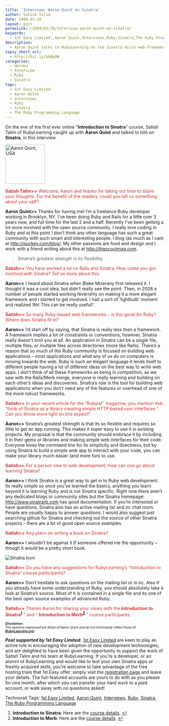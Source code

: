 ```yaml
---
title: 'Interview: Aaron Quint on Sinatra'
author: Satish Talim
date: 2009-03-20
layout: post
permalink: /2009/03/20/interview-aaron-quint-on-sinatra/
keywords:
  - 1st Easy Limited,,Aaron Quint,Interviews,Ruby,Sinatra,The Ruby Programming Language
description:
  - Aaron Quint talks to RubyLearning on the Sinatra micro web-framework.
topsy_short_url:
  - http://bit.ly/bkBp9W
categories:
  - Heroku
  - Interview
  - Ruby
  - Sinatra
tags:
  - 1st Easy Limited
  - Aaron Quint
  - interviews
  - Ruby
  - Sinatra
  - The Ruby Programming Language
---
```

<div>
  <p class="alert">
    On the eve of the first ever online &#8220;<strong>Introduction to Sinatra</strong>&#8221; course, Satish Talim of RubyLearning caught up with <strong>Aaron Quint</strong> and talked to him on <strong>Sinatra</strong>, in this interview.
  </p>
  
  <p>
    <img class="alignright" src="http://rubylearning.com/images/AaronQuint.jpg" alt="Aaron Quint, USA" title="Aaron Quint, USA" width="125" height="125" />
  </p>
  
  <p>
    <span style="color:#CC3333;"><strong>Satish Talim>></strong> Welcome, Aaron and thanks for taking out time to share your thoughts. For the benefit of the readers, could you tell us something about your self?</span>
  </p>
  
  <p>
    <strong>Aaron Quint>></strong> Thanks for having me! I&#8217;m a freelance Ruby developer working in Brooklyn, NY. I&#8217;ve been doing Ruby and Rails for a little over 3 years now, and full time for the last 2 and a half. Recently I&#8217;ve been getting a lot more involved with the open source community. I really love coding in Ruby and at this point I don&#8217;t think any other language has such a great community with such smart and interesting people. I blog (as much as I can) at <a href="http://www.quirkey.com/blog/">http://quirkey.com/blog/</a>. My other passions are food and design and I work with a friend writing about this at <a href="http://thescoutmag.com/">http://thescoutmag.com</a>.
  </p>
  
  <blockquote class="right">
    <p>
      Sinatra&#8217;s greatest strength is its flexibility
    </p>
  </blockquote>
  
  <p>
    <span style="color:#CC3333;"><strong>Satish>></strong> You have worked a lot on Rails and Sinatra. How come you got involved with Sinatra? Tell us more about this.</span>
  </p>
  
  <p>
    <strong>Aaron>></strong> I heard about Sinatra when Blake Mizerany first released it. I thought it was a cool idea, but didn&#8217;t really see the point. Then, in 2008 a number of people started working feverishly on making it a more elegant framework and I started to get involved. I had a sort of &#8216;lightbulb&#8217; moment and realized &#8216;Ah! This can be really useful!&#8217;.
  </p>
  
  <p>
    <span style="color:#CC3333;"><strong>Satish>></strong> So many Ruby-based web frameworks &#8211; is this good for Ruby? Where does Sinatra fit in?</span>
  </p>
  
  <p>
    <strong>Aaron>></strong> I&#8217;d start off by saying, that Sinatra is really less then a framework. A framework implies a lot of constraints or conventions, however, Sinatra really doesn&#8217;t limit you at all. An application in Sinatra can be a single file, multiple files, or multiple files across directories (more like Rails). There&#8217;s a reason that so much of the Ruby community is focused on building web applications &#8211; most applications and what any of us do on computers is moving towards the web. Ruby is such an elegant language it lends itself to different people having a lot of different ideas on the best way to write web apps. I don&#8217;t think of all these frameworks as being in competition, as we saw with the Rails/Merb merge, everyone is really learning and building on each other&#8217;s ideas and discoveries. Sinatra&#8217;s role is the tool for building web applications when you don&#8217;t need any of the features or overhead of one of the more robust frameworks.
  </p>
  
  <p>
    <span style="color:#CC3333;"><strong>Satish>></strong> In your recent article for the &#8220;Rubyist&#8221; magazine, you mention that &#8220;think of Sinatra as a library creating simple HTTP based user interfaces.&#8221; Can you throw more light on this aspect?</span>
  </p>
  
  <p>
    <strong>Aaron>></strong> Sinatra&#8217;s greatest strength is that its so flexible and requires so little to get an app running. This makes it super easy to use it in existing projects. My proposal is that the community should embrace it by including it in their gems or libraries and making simple web interfaces for their code. Everyone loves the command line for its simplicity and directness, but by using Sinatra to build a simple web app to interact with your code, you can make your library much easier (and more fun) to use.
  </p>
  
  <p>
    <span style="color:#CC3333;"><strong>Satish>></strong> For a person new to web development, how can one go about learning Sinatra? </span>
  </p>
  
  <p>
    <strong>Aaron>></strong> I think Sinatra is a great way to get in to Ruby web development. Its really simple so once you&#8217;ve learned the basics, anything you learn beyond it is learning Ruby and is not Sinatra specific. Right now there aren&#8217;t any dedicated blogs or community sites but the Sinatra homepage: <a href="http://www.sinatrarb.com/">http://www.sinatrarb.com</a> has good documentation. If you&#8217;re interested or have questions, Sinatra also has an active mailing list and irc chat room. People are usually happy to answer questions. I would also suggest just searching github for Sinatra and checking out the source of other Sinatra projects &#8211; there are a lot of good open source examples.
  </p>
  
  <p>
    <span style="color:#CC3333;"><strong>Satish>></strong> Any plans on writing a book on Sinatra?</span>
  </p>
  
  <p>
    <strong>Aaron>></strong> I wouldn&#8217;t be against it If someone offered me the opportunity &#8211; though it would be a pretty short book.
  </p>
  
  <p>
    <img class="alignright" src="http://rubylearning.com/images/sinatralogo.jpg" alt="Sinatra Icon" title="Sinatra micro-framework" />
  </p>
  
  <p>
    <span style="color:#CC3333;"><strong>Satish>></strong> Do you have any suggestions for RubyLearning&#8217;s &#8220;Introduction to Sinatra&#8221; course participants?</span>
  </p>
  
  <p>
    <strong>Aaron>></strong> Don&#8217;t hesitate to ask questions on the mailing list or in irc. Also if you already have some understanding of Ruby, you should absolutely take a look at Sinatra&#8217;s source. Most of it is contained in a single file and its one of the best open source examples of advanced Ruby.
  </p>
  
  <p>
    <span style="color:#CC3333;"><strong>Satish>></strong> Thanks Aaron for sharing your views with the <strong>Introduction to Sinatra<sup class='footnote'><a href='#fn-1726-1' id='fnref-1726-1'>1</a></sup></strong> &#8221; and &#8221; <strong>Introduction to Merb<sup class='footnote'><a href='#fn-1726-2' id='fnref-1726-2'>2</a></sup></strong> &#8221; course participants.</span>
  </p>
  
  <p>
    <span style="font-size: 8pt; font-family: Arial;"><i><strong>Disclaimer:</strong></i></span><br /><span style="font-size: 8pt; font-family: Arial;"><i>The opinions expressed are those of Aaron Quint and do not necessarily reflect those of <strong><a href="http://rubylearning.org/">RubyLearning.org</a></strong>.</i></span>
  </p>
  
  <p class="alert">
    <strong><em>Post supported by 1st Easy Limited</em>:</strong> <a href="http://www.1steasy.com/">1st Easy Limited</a> are keen to play an active role in encouraging the adoption of new development technologies, and are delighted to have been given the opportunity to support the work of Satish Talim and his team at RubyLearning. If you&#8217;re a developer, or an alumni of RubyLearning and would like to test your own Sinatra apps or freshly acquired skills, you&#8217;re welcome to take advantage of the free hosting trials that 1st Easy offer: simply visit the <a href="http://www.1steasy.com/rubylearning.htm">registration page</a> and leave your details. The full-featured accounts are yours to do with as you please for one month, after which you can transfer your hard work to a paid account, or walk away with no questions asked!
  </p>
</div>

Technorati Tags: <a href="http://technorati.com/tag/1st+Easy+Limited" rel="tag">1st Easy Limited</a>, <a href="http://technorati.com/tag/Aaron+Quint" rel="tag">Aaron Quint</a>, <a href="http://technorati.com/tag/Interviews" rel="tag">Interviews</a>, <a href="http://technorati.com/tag/Ruby" rel="tag">Ruby</a>, <a href="http://technorati.com/tag/Sinatra" rel="tag">Sinatra</a>, <a href="http://technorati.com/tag/The+Ruby+Programming+Language" rel="tag">The Ruby Programming Language</a>

<div class='footnotes'>
  <div class='footnotedivider'>
  </div>
  
  <ol>
    <li id='fn-1726-1'>
      <strong>Introduction to Sinatra</strong>: Here are the <a href="http://rubylearning.com/blog/2009/02/25/introduction-to-sinatra-a-new-course/">course details</a>. <span class='footnotereverse'><a href='#fnref-1726-1'>&#8617;</a></span>
    </li>
    <li id='fn-1726-2'>
      <strong>Introduction to Merb</strong>: Here are the <a href="http://rubylearning.com/blog/2009/03/02/introduction-to-merb-3rd-batch/">course details</a>. <span class='footnotereverse'><a href='#fnref-1726-2'>&#8617;</a></span>
    </li>
  </ol>
</div>
